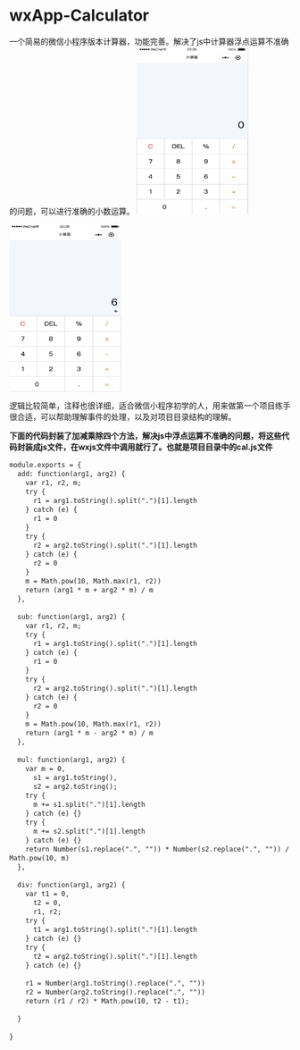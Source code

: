 # wxApp-Calculator
一个简易的微信小程序版本计算器，功能完善。解决了js中计算器浮点运算不准确的问题，可以进行准确的小数运算。
<img src="https://github.com/Wranglery/wxApp-Calculator/blob/Calculator/photo2.jpg" width="200" height="300" alt="计算器界面图2"
align=center/>

<img src="https://github.com/Wranglery/wxApp-Calculator/blob/Calculator/photo1.jpg" width = "200" height = "300" alt="计算器界面图1" align=center />

逻辑比较简单，注释也很详细，适合微信小程序初学的人，用来做第一个项目练手很合适，可以帮助理解事件的处理，以及对项目目录结构的理解。

**下面的代码封装了加减乘除四个方法，解决js中浮点运算不准确的问题，将这些代码封装成js文件，在wxjs文件中调用就行了。也就是项目目录中的cal.js文件**

```
module.exports = {
  add: function(arg1, arg2) {
    var r1, r2, m;
    try {
      r1 = arg1.toString().split(".")[1].length
    } catch (e) {
      r1 = 0
    }
    try {
      r2 = arg2.toString().split(".")[1].length
    } catch (e) {
      r2 = 0
    }
    m = Math.pow(10, Math.max(r1, r2))
    return (arg1 * m + arg2 * m) / m
  },

  sub: function(arg1, arg2) {
    var r1, r2, m;
    try {
      r1 = arg1.toString().split(".")[1].length
    } catch (e) {
      r1 = 0
    }
    try {
      r2 = arg2.toString().split(".")[1].length
    } catch (e) {
      r2 = 0
    }
    m = Math.pow(10, Math.max(r1, r2))
    return (arg1 * m - arg2 * m) / m
  },

  mul: function(arg1, arg2) {
    var m = 0,
      s1 = arg1.toString(),
      s2 = arg2.toString();
    try {
      m += s1.split(".")[1].length
    } catch (e) {}
    try {
      m += s2.split(".")[1].length
    } catch (e) {}
    return Number(s1.replace(".", "")) * Number(s2.replace(".", "")) / Math.pow(10, m)
  },

  div: function(arg1, arg2) {
    var t1 = 0,
      t2 = 0,
      r1, r2;
    try {
      t1 = arg1.toString().split(".")[1].length
    } catch (e) {}
    try {
      t2 = arg2.toString().split(".")[1].length
    } catch (e) {}

    r1 = Number(arg1.toString().replace(".", ""))
    r2 = Number(arg2.toString().replace(".", ""))
    return (r1 / r2) * Math.pow(10, t2 - t1);

  }

}
```


 
 


